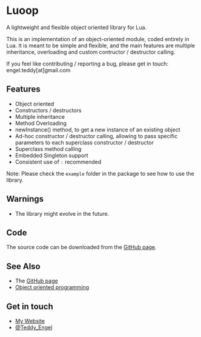 Luoop
=====

A lightweight and flexible object oriented library for Lua.

This is an implementation of an object-oriented module, coded entirely in Lua.
It is meant to be simple and flexible, and the main features are multiple inheritance, overloading and custom contructor / destructor calling.

If you feel like contributing / reporting a bug, please get in touch: engel.teddy[at]gmail.com 

Features
--------

* Object oriented
* Constructors / destructors
* Multiple inheritance
* Method Overloading
* newInstance() method, to get a new instance of an existing object
* Ad-hoc constructor / destructor calling, allowing to pass specific parameters to each superclass constructor / destructor
* Superclass method calling
* Embedded Singleton support
* Consistent use of `:` recommended

Note: Please check the `example` folder in the package to see how to use the library.

Warnings
--------

* The library might evolve in the future.

Code
----

The source code can be downloaded from the [GitHub page][gh].

See Also
--------

* The [GitHub page][gh]
* [Object oriented programming][oop]

Get in touch
------------
* [My Website][ws]
* [@Teddy_Engel][tw]

[gh]: https://github.com/TeddyEngel/Luoop
[oop]:http://en.wikipedia.org/wiki/Object-oriented_programming

[ws]: https://www.engelteddy.com
[tw]: https://twitter.com/Teddy_Engel

